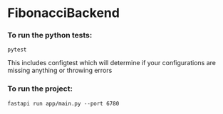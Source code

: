 # FibonacciBackend

### To run the python tests: 

`pytest`

This includes configtest which will determine if your configurations are missing anything or throwing errors

### To run the project:

`fastapi run app/main.py --port 6780`

